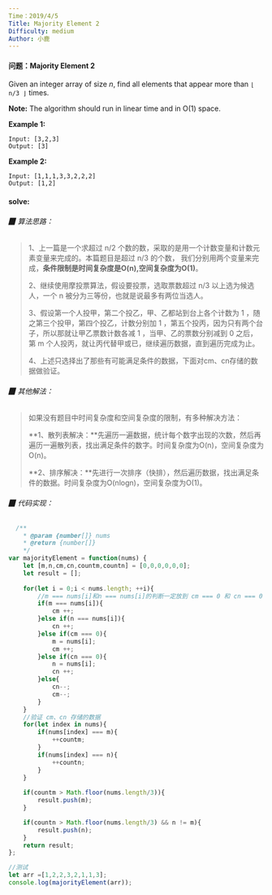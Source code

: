 ```yaml
---
Time：2019/4/5
Title: Majority Element 2
Difficulty: medium
Author: 小鹿
---
```




#### 问题：Majority Element 2 

Given an integer array of size *n*, find all elements that appear more than `⌊ n/3 ⌋` times.

**Note:** The algorithm should run in linear time and in O(1) space.

**Example 1:**

```
Input: [3,2,3]
Output: [3]
```

**Example 2:**

```
Input: [1,1,1,3,3,2,2,2]
Output: [1,2]
```



#### solve:

###### ▉ 算法思路：

> 1、上一篇是一个求超过 n/2 个数的数，采取的是用一个计数变量和计数元素变量来完成的。本篇题目是超过 n/3 的个数， 我们分别用两个变量来完成，**条件限制是时间复杂度是O(n),空间复杂度为O(1)**。
>
> 2、继续使用摩投票算法，假设要投票，选取票数超过 n/3 以上选为候选人，一个 n 被分为三等份，也就是说最多有两位当选人。
>
> 3、假设第一个人投甲，第二个投乙，甲、乙都站到台上各个计数为 1 ，随之第三个投甲，第四个投乙，计数分别加 1 ，第五个投丙，因为只有两个台子，所以那就让甲乙票数计数各减 1 ，当甲、乙的票数分别减到 0 之后，第  m 个人投丙，就让丙代替甲或已，继续遍历数据，直到遍历完成为止。
>
> 4、上述只选择出了那些有可能满足条件的数据，下面对cm、cn存储的数据做验证。



###### ▉ 其他解法：

> 如果没有题目中时间复杂度和空间复杂度的限制，有多种解决方法：
>
> **1、散列表解决：**先遍历一遍数据，统计每个数字出现的次数，然后再遍历一遍散列表，找出满足条件的数字。时间复杂度为O(n)，空间复杂度为 O(n)。
>
> **2、排序解决：**先进行一次排序（快排），然后遍历数据，找出满足条件的数据。时间复杂度为O(nlogn)，空间复杂度为O(1)。



###### ▉ 代码实现：

```javascript
  /**
    * @param {number[]} nums
    * @return {number[]}
    */
var majorityElement = function(nums) {
    let [m,n,cm,cn,countm,countn] = [0,0,0,0,0,0];
    let result = [];
    
    for(let i = 0;i < nums.length; ++i){
		//m === nums[i]和n === nums[i]的判断一定放到 cm === 0 和 cn === 0 之前，负责产生 bug。
        if(m === nums[i]){
            cm ++;
        }else if(n === nums[i]){
            cn ++;
        }else if(cm === 0){
            m = nums[i];
            cm ++;
        }else if(cn === 0){
            n = nums[i];
            cn ++;
        }else{
            cn--;
            cm--;
        }
    }
    //验证 cm、cn 存储的数据
    for(let index in nums){
        if(nums[index] === m){
            ++countm;
        }
        if(nums[index] === n){
            ++countn;
        }
    }
    
    if(countm > Math.floor(nums.length/3)){
        result.push(m);
    }

    if(countn > Math.floor(nums.length/3) && n != m){
        result.push(n);
    }
    return result;
};

//测试
let arr =[1,2,2,3,2,1,1,3];
console.log(majorityElement(arr));
```



























